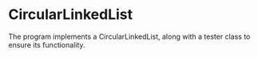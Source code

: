 # CircularLinkedList
The program implements a CircularLinkedList, along with a tester class to ensure its functionality.
